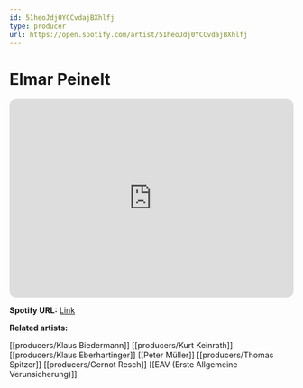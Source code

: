 ```yaml
---
id: 51heoJdj0YCCvdajBXhlfj
type: producer
url: https://open.spotify.com/artist/51heoJdj0YCCvdajBXhlfj
---
```

# Elmar Peinelt

<iframe style="border-radius:12px" src="https://open.spotify.com/embed/artist/51heoJdj0YCCvdajBXhlfj" width="100%" height="352" frameBorder="0" allowfullscreen="" allow="autoplay; clipboard-write; encrypted-media; fullscreen; picture-in-picture" loading="lazy"></iframe>

**Spotify URL:** [Link](https://open.spotify.com/artist/51heoJdj0YCCvdajBXhlfj)

**Related artists:**

[[producers/Klaus Biedermann]]
[[producers/Kurt Keinrath]]
[[producers/Klaus Eberhartinger]]
[[Peter Müller]]
[[producers/Thomas Spitzer]]
[[producers/Gernot Resch]]
[[EAV (Erste Allgemeine Verunsicherung)]]
